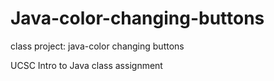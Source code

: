 # Java-color-changing-buttons
class project: java-color changing buttons

UCSC Intro to Java class assignment 

